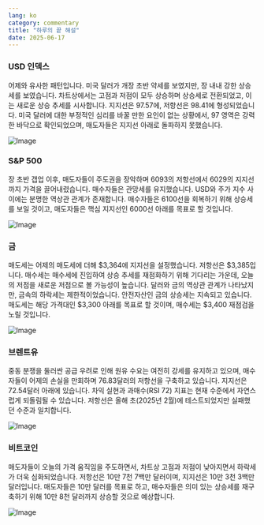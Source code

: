 ```yaml
---
lang: ko
category: commentary
title: "하루의 끝 해설"
date: 2025-06-17
---
```


### USD 인덱스

어제와 유사한 패턴입니다. 미국 달러가 개장 초반 약세를 보였지만, 장 내내 강한 상승세를 보였습니다. 차트상에서는 고점과 저점이 모두 상승하며 상승세로 전환되었고, 이는 새로운 상승 추세를 시사합니다. 지지선은 97.57에, 저항선은 98.41에 형성되었습니다. 미국 달러에 대한 부정적인 심리를 바꿀 만한 요인이 없는 상황에서, 97 영역은 강력한 바닥으로 확인되었으며, 매도자들은 지지선 아래로 돌파하지 못했습니다.

![Image](https://markleighedu.github.io/img/Jun-2025/17-Jun-2025/usdindex.jpg)

### S&P 500

장 초반 갭업 이후, 매도자들이 주도권을 장악하며 6093의 저항선에서 6029의 지지선까지 가격을 끌어내렸습니다. 매수자들은 관망세를 유지했습니다. USD와 주가 지수 사이에는 분명한 역상관 관계가 존재합니다. 매수자들은 6100선을 회복하기 위해 상승세를 보일 것이고, 매도자들은 핵심 지지선인 6000선 아래를 목표로 할 것입니다.

![Image](https://markleighedu.github.io/img/Jun-2025/17-Jun-2025/sp500.jpg)

### 금

매도세는 어제의 매도세에 더해 $3,364에 지지선을 설정했습니다. 저항선은 $3,385입니다. 매수세는 매수세에 진입하여 상승 추세를 재점화하기 위해 기다리는 가운데, 오늘의 저점을 새로운 저점으로 볼 가능성이 높습니다. 달러와 금의 역상관 관계가 나타났지만, 금속의 하락세는 제한적이었습니다. 안전자산인 금의 상승세는 지속되고 있습니다. 매도세는 해당 가격대인 $3,300 아래를 목표로 할 것이며, 매수세는 $3,400 재점검을 노릴 것입니다.

![Image](https://markleighedu.github.io/img/Jun-2025/17-Jun-2025/gold.jpg)

### 브렌트유

중동 분쟁을 둘러싼 공급 우려로 인해 원유 수요는 여전히 강세를 유지하고 있으며, 매수자들이 어제의 손실을 만회하며 76.83달러의 저항선을 구축하고 있습니다. 지지선은 72.54달러 아래에 있습니다. 차익 실현과 과매수(RSI 72) 지표는 현재 수준에서 자연스럽게 되돌림될 수 있습니다. 저항선은 올해 초(2025년 2월)에 테스트되었지만 실패했던 수준과 일치합니다.

![Image](https://markleighedu.github.io/img/Jun-2025/17-Jun-2025/brentoil.jpg)

### 비트코인

매도자들이 오늘의 가격 움직임을 주도하면서, 차트상 고점과 저점이 낮아지면서 하락세가 더욱 심화되었습니다. 저항선은 10만 7천 7백만 달러이며, 지지선은 10만 3천 3백만 달러입니다. 매도자들은 10만 달러를 목표로 하고, 매수자들은 의미 있는 상승세를 재구축하기 위해 10만 8천 달러까지 상승할 것으로 예상합니다.

![Image](https://markleighedu.github.io/img/Jun-2025/17-Jun-2025/bitcoin.jpg)


